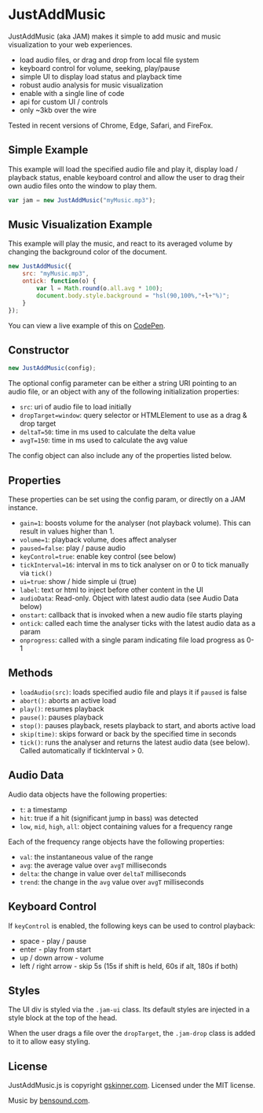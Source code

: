 # JustAddMusic

JustAddMusic (aka JAM) makes it simple to add music and music visualization to your web experiences.

* load audio files, or drag and drop from local file system
* keyboard control for volume, seeking, play/pause
* simple UI to display load status and playback time
* robust audio analysis for music visualization
* enable with a single line of code
* api for custom UI / controls
* only ~3kb over the wire

Tested in recent versions of Chrome, Edge, Safari, and FireFox.


## Simple Example

This example will load the specified audio file and play it, display load / playback status, enable keyboard control
and allow the user to drag their own audio files onto the window to play them.

```javascript
var jam = new JustAddMusic("myMusic.mp3");
```

## Music Visualization Example

This example will play the music, and react to its averaged volume by changing the background color of the document.

```javascript
new JustAddMusic({
	src: "myMusic.mp3",
	ontick: function(o) {
		var l = Math.round(o.all.avg * 100);
		document.body.style.background = "hsl(90,100%,"+l+"%)";
	}
});
```

You can view a live example of this on [CodePen](https://codepen.io/gskinner/pen/EmgQyO).


## Constructor

```javascript
new JustAddMusic(config);
```

The optional config parameter can be either a string URI pointing to an audio file, or an object with any of the following
initialization properties:

* `src`: uri of audio file to load initially
* `dropTarget=window`: query selector or HTMLElement to use as a drag & drop target
* `deltaT=50`: time in ms used to calculate the delta value
* `avgT=150`: time in ms used to calculate the avg value

The config object can also include any of the properties listed below.


## Properties

These properties can be set using the config param, or directly on a JAM instance.

* `gain=1`: boosts volume for the analyser (not playback volume). This can result in values higher than 1.
* `volume=1`: playback volume, does affect analyser
* `paused=false`: play / pause audio
* `keyControl=true`: enable key control (see below)
* `tickInterval=16`: interval in ms to tick analyser on or 0 to tick manually via `tick()`
* `ui=true`: show / hide simple ui (true)
* `label`: text or html to inject before other content in the UI
* `audioData`: Read-only. Object with latest audio data (see Audio Data below)
* `onstart`: callback that is invoked when a new audio file starts playing
* `ontick`: called each time the analyser ticks with the latest audio data as a param
* `onprogress`: called with a single param indicating file load progress as 0-1


## Methods

* `loadAudio(src)`: loads specified audio file and plays it if `paused` is false
* `abort()`: aborts an active load
* `play()`: resumes playback
* `pause()`: pauses playback
* `stop()`: pauses playback, resets playback to start, and aborts active load
* `skip(time)`: skips forward or back by the specified time in seconds
* `tick()`: runs the analyser and returns the latest audio data (see below). Called automatically if tickInterval > 0.


## Audio Data
Audio data objects have the following properties:

* `t`: a timestamp
* `hit`: true if a hit (significant jump in bass) was detected
* `low`, `mid`, `high`, `all`: object containing values for a frequency range

Each of the frequency range objects have the following properties:

* `val`: the instantaneous value of the range
* `avg`: the average value over `avgT` milliseconds
* `delta`: the change in value over `deltaT` milliseconds
* `trend`: the change in the `avg` value over `avgT` milliseconds


## Keyboard Control

If `keyControl` is enabled, the following keys can be used to control playback:

* space - play / pause
* enter - play from start
* up / down arrow - volume
* left / right arrow - skip 5s (15s if shift is held, 60s if alt, 180s if both)


## Styles

The UI div is styled via the `.jam-ui` class. Its default styles are injected in a style block at the top of the head.

When the user drags a file over the `dropTarget`, the `.jam-drop` class is added to it to allow easy styling.

## License

JustAddMusic.js is copyright [gskinner.com](http://gskinner.com). Licensed under the MIT license.

Music by [bensound.com](http://www.bensound.com).